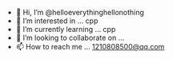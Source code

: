 - 👋 Hi, I’m @helloeverythinghellonothing
- 👀 I’m interested in ... cpp
- 🌱 I’m currently learning ... cpp
- 💞️ I’m looking to collaborate on ...
- 📫 How to reach me ... 1210808500@qq.com

<!---
helloeverythinghellonothing/helloeverythinghellonothing is a ✨ special ✨ repository because its `README.md` (this file) appears on your GitHub profile.
You can click the Preview link to take a look at your changes.
--->
